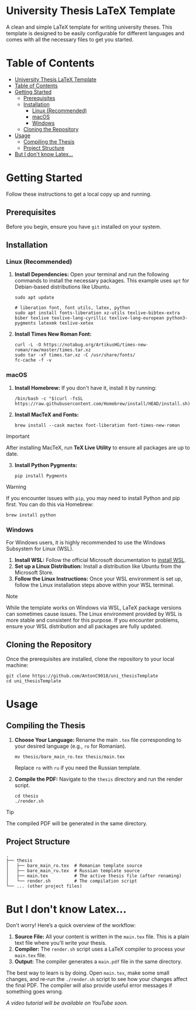 # University Thesis LaTeX Template

A clean and simple LaTeX template for writing university theses. This template is designed to be easily configurable for
different languages and comes with all the necessary files to get you started.

# Table of Contents

<!-- TOC -->
* [University Thesis LaTeX Template](#university-thesis-latex-template)
* [Table of Contents](#table-of-contents)
* [Getting Started](#getting-started)
  * [Prerequisites](#prerequisites)
  * [Installation](#installation)
    * [Linux (Recommended)](#linux-recommended)
    * [macOS](#macos)
    * [Windows](#windows)
  * [Cloning the Repository](#cloning-the-repository)
* [Usage](#usage)
  * [Compiling the Thesis](#compiling-the-thesis)
  * [Project Structure](#project-structure)
* [But I don't know Latex...](#but-i-dont-know-latex)
<!-- TOC -->

# Getting Started

Follow these instructions to get a local copy up and running.

## Prerequisites

Before you begin, ensure you have `git` installed on your system.

## Installation

### Linux (Recommended)

1. **Install Dependencies:** Open your terminal and run the following commands to install the necessary packages. This
   example uses `apt` for Debian-based distributions like Ubuntu.

   ```shell
   sudo apt update

   # liberation font, font utils, latex, python
   sudo apt install fonts-liberation xz-utils texlive-bibtex-extra biber texlive texlive-lang-cyrillic texlive-lang-european python3-pygments latexmk texlive-xetex
   ```

2. **Install Times New Roman Font:**

   ```shell
   curl -L -O https://notabug.org/ArtikusHG/times-new-roman/raw/master/times.tar.xz
   sudo tar -xf times.tar.xz -C /usr/share/fonts/
   fc-cache -f -v
   ```

### macOS

1. **Install Homebrew:** If you don't have it, install it by running:

   ```shell
   /bin/bash -c "$(curl -fsSL https://raw.githubusercontent.com/Homebrew/install/HEAD/install.sh)"
   ```

2. **Install MacTeX and Fonts:**

   ```shell
   brew install --cask mactex font-liberation font-times-new-roman
   ```

> [!IMPORTANT]
> After installing MacTeX, run **TeX Live Utility** to ensure all packages are up to date.

3. **Install Python Pygments:**

   ```shell
   pip install Pygments
    ```

> [!WARNING]
> If you encounter issues with `pip`, you may need to install Python and pip first. You can do this via Homebrew:
> ```shell
  > brew install python
  > ```

### Windows

For Windows users, it is highly recommended to use the Windows Subsystem for Linux (WSL).

1. **Install WSL:** Follow the official Microsoft documentation
   to [install WSL](https://learn.microsoft.com/en-us/windows/wsl/install).
2. **Set up a Linux Distribution:** Install a distribution like Ubuntu from the Microsoft Store.
3. **Follow the Linux Instructions:** Once your WSL environment is set up, follow the Linux installation steps above
   within your WSL terminal.

> [!NOTE]
> While the template works on Windows via WSL, LaTeX package versions can sometimes cause issues. The Linux environment
> provided by WSL is more stable and consistent for this purpose. If you encounter problems, ensure your WSL
> distribution
> and all packages are fully updated.

## Cloning the Repository

Once the prerequisites are installed, clone the repository to your local machine:

```shell
git clone https://github.com/AntonC9018/uni_thesisTemplate
cd uni_thesisTemplate
```

# Usage

## Compiling the Thesis

1. **Choose Your Language:** Rename the main `.tex` file corresponding to your desired language (e.g., `ro` for
   Romanian).

   ```shell
   mv thesis/bare_main_ro.tex thesis/main.tex
   ```

   Replace `ro` with `ru` if you need the Russian template.

2. **Compile the PDF:** Navigate to the `thesis` directory and run the render script.

   ```shell
   cd thesis
   ./render.sh
   ```

> [!TIP]
> The compiled PDF will be generated in the same directory.

## Project Structure

```
.
├── thesis
│   ├── bare_main_ro.tex  # Romanian template source
│   ├── bare_main_ru.tex  # Russian template source
│   ├── main.tex          # The active thesis file (after renaming)
│   └── render.sh         # The compilation script
└── ... (other project files)
```

# But I don't know Latex...

Don't worry\! Here’s a quick overview of the workflow:

1. **Source File:** All your content is written in the `main.tex` file. This is a plain text file where you'll write
   your thesis.
2. **Compiler:** The `render.sh` script uses a LaTeX compiler to process your `main.tex` file.
3. **Output:** The compiler generates a `main.pdf` file in the same directory.

The best way to learn is by doing. Open `main.tex`, make some small changes, and re-run the `./render.sh` script to see
how your changes affect the final PDF. The compiler will also provide useful error messages if something goes wrong.

*A video tutorial will be available on YouTube soon.*
